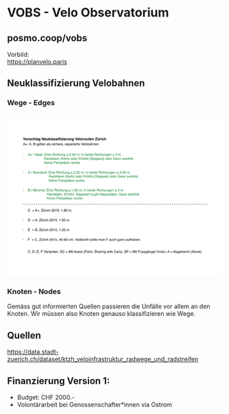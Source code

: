 # VOBS - Velo Observatorium

## posmo.coop/vobs

Vorbild:    
https://planvelo.paris

## Neuklassifizierung Velobahnen

### Wege - Edges

![Neuklassifizierung Velowege](https://github.com/posmocoop/spatial_future/blob/master/neuklassifizierung_velo_wege.png?raw=true)


### Knoten - Nodes
Gemäss gut informierten Quellen passieren die Unfälle vor allem an den Knoten. Wir müssen also Knoten genauso klassifizieren wie Wege.



## Quellen
https://data.stadt-zuerich.ch/dataset/ktzh_veloinfrastruktur_radwege_und_radstreifen


## Finanzierung Version 1:
- Budget: CHF 2000.- 
- Volontärarbeit bei Genossenschafter\*innen via Ostrom
